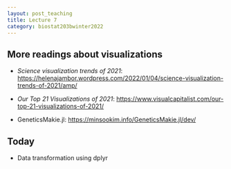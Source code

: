 ```yaml
---
layout: post_teaching
title: Lecture 7
category: biostat203bwinter2022
---
```


## More readings about visualizations

* _Science visualization trends of 2021_: <https://helenajambor.wordpress.com/2022/01/04/science-visualization-trends-of-2021/amp/>

* _Our Top 21 Visualizations of 2021_: <https://www.visualcapitalist.com/our-top-21-visualizations-of-2021/>

* GeneticsMakie.jl: <https://minsookim.info/GeneticsMakie.jl/dev/>

## Today

* Data transformation using dplyr


